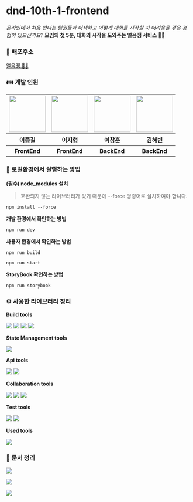 # dnd-10th-1-frontend
_온라인에서 처음 만나는 팀원들과 어색하고 어떻게 대화를 시작할 지 어려움을 겪은 경험이 있으신가요?_ **모임의 첫 5분, 대화의 시작을 도와주는 얼음땡 서비스** 🧊🔨

### 🎇 배포주소
<a href="https://dnd-10th-1-frontend.vercel.app">얼음땡 🧊🔨</a>

### 👪 개발 인원
<table>
    <tbody>
        <tr>
            <td>
                <a href="https://github.com/jgjgill">
                    <img src="https://avatars.githubusercontent.com/u/79239852?v=4" width="100px" height="100px"/>
                </a>
            </td>
            <td>
                <a href="https://github.com/Zero-1016">
                    <img src="https://avatars.githubusercontent.com/u/115636461?v=4" width="100px" height="100px"/>
                </a>  
            </td>
            <td>
                <a href="https://github.com/TLOWAC">
                    <img src="https://avatars.githubusercontent.com/u/58043975?v=4" width="100px" height="100px"/>
                </a>
            </td>
            <td>
                <a href="https://github.com/hyebinnn">
                    <img src="https://avatars.githubusercontent.com/u/76420055?v=4" width="100px" height="100px"/>
                </a>  
            </td>
        </tr>
        <tr>
            <th>
            이종길
            </th>
            <th>
            이지형
            </th>
            <th>
            이창훈
            </th>
            <th>
            김혜빈
            </th>
        </tr>
        <tr>
            <th>
            FrontEnd
            </th>
            <th>
            FrontEnd
            </th>
            <th>
            BackEnd
            </th>
            <th>
            BackEnd
            </th>
        </tr>
    </tbody>
</table>

### 🚀 로컬환경에서 실행하는 방법

**(필수) node_modules 설치**
> 호환되지 않는 라이브러리가 있기 때문에 --force 명령어로 설치하여야 합니다.

```shell
npm install --force
```

**개발 환경에서 확인하는 방법**
```shell
npm run dev
```

**사용자 환경에서 확인하는 방법**
```shell
npm run build

npm run start
```

**StoryBook 확인하는 방법**
```shell
npm run storybook
```

### ⚙️ 사용한 라이브러리 정리
**Build tools**

<img src="https://img.shields.io/badge/Next-000000?logo=Next.js&logoColor=ffffff&style=flat"/>
<img src="https://img.shields.io/badge/React-61DAFB?logo=React&logoColor=000000&style=flat"/>
<img src="https://img.shields.io/badge/Typescript-3178C6?logo=Typescript&logoColor=ffffff&style=flat"/>
<img src="https://img.shields.io/badge/Node-68A063?logo=Node.js&logoColor=ffffff&style=flat"/>

**State Management tools**

<img src="https://img.shields.io/badge/Zustand-FFC107?logo=Zustand&logoColor=000000&style=flat"/>

**Api tools**

<img src="https://img.shields.io/badge/Axios-007ACC?logo=Axios&logoColor=ffffff&style=flat"/>
<img src="https://img.shields.io/badge/Socket.io-010101?logo=socket.io&logoColor=ffffff&style=flat"/>

**Collaboration tools**

<img src="https://img.shields.io/badge/Prettier-F7B93E?logo=prettier&logoColor=000000&style=flat"/>
<img src="https://img.shields.io/badge/Eslint-4B32C3?logo=eslint&logoColor=ffffff&style=flat"/>
<img src="https://img.shields.io/badge/Storybook-FF4785?logo=storybook&logoColor=ffffff&style=flat"/>

**Test tools**

<img src="https://img.shields.io/badge/Vitest-000000?logo=vitest&logoColor=6DB33F&style=flat"/>
<img src="https://img.shields.io/badge/Jest-C21325?logo=jest&logoColor=ffffff&style=flat"/>

**Used tools**

<img src="https://img.shields.io/badge/StackFlow-FE7A16?logo=instacart&logoColor=ffffff&style=flat"/>

### 📝 문서 정리

[<img src="https://img.shields.io/badge/Team Notion-000000?logo=notion&logoColor=ffffff&style=flat"/>](https://www.notion.so/lthek55/DND-10-29025b5101f04940a147b7dca9ef9701?pvs=4)


[<img src="https://img.shields.io/badge/FE Notion-000000?logo=notion&logoColor=ffffff&style=flat"/>](https://www.notion.so/lthek55/810cec1de2fd4748b4ec7c411da25f5e?pvs=4)

[<img src="https://img.shields.io/badge/Figma-0ACF83?logo=figma&logoColor=1A1A1A&style=flat"/>](https://www.figma.com/file/MHiXLQdhS8a58OIOtaz4HD/10-1?type=design&mode=design&t=slESaBSYjy5wsKag-0)

